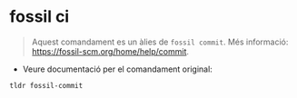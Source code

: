 # fossil ci

> Aquest comandament es un àlies de `fossil commit`.
> Més informació: <https://fossil-scm.org/home/help/commit>.

- Veure documentació per el comandament original:

`tldr fossil-commit`
